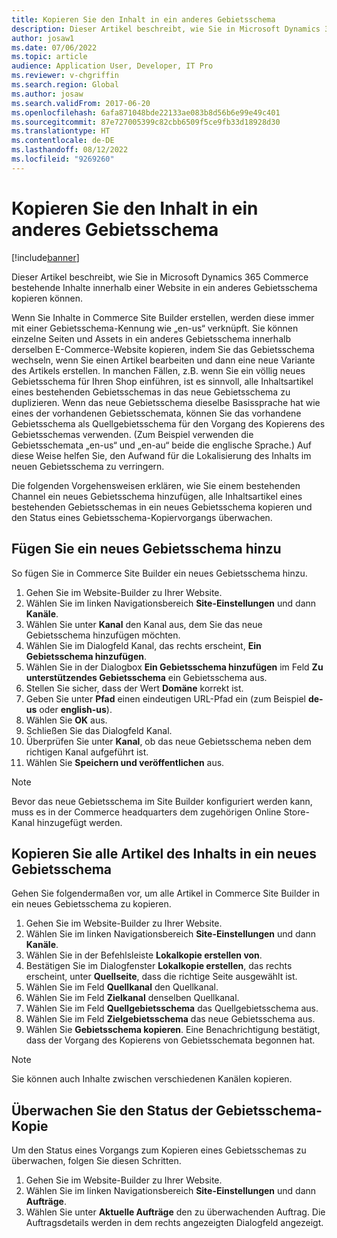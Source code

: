```yaml
---
title: Kopieren Sie den Inhalt in ein anderes Gebietsschema
description: Dieser Artikel beschreibt, wie Sie in Microsoft Dynamics 365 Commerce bestehende Inhalte innerhalb einer Website in ein anderes Gebietsschema kopieren können.
author: josaw1
ms.date: 07/06/2022
ms.topic: article
audience: Application User, Developer, IT Pro
ms.reviewer: v-chgriffin
ms.search.region: Global
ms.author: josaw
ms.search.validFrom: 2017-06-20
ms.openlocfilehash: 6afa871048bde22133ae083b8d56b6e99e49c401
ms.sourcegitcommit: 87e727005399c82cbb6509f5ce9fb33d18928d30
ms.translationtype: HT
ms.contentlocale: de-DE
ms.lasthandoff: 08/12/2022
ms.locfileid: "9269260"
---
```

# <a name="copy-content-to-another-locale"></a>Kopieren Sie den Inhalt in ein anderes Gebietsschema

[!include[banner](../includes/banner.md)]

Dieser Artikel beschreibt, wie Sie in Microsoft Dynamics 365 Commerce bestehende Inhalte innerhalb einer Website in ein anderes Gebietsschema kopieren können.

Wenn Sie Inhalte in Commerce Site Builder erstellen, werden diese immer mit einer Gebietsschema-Kennung wie „en-us“ verknüpft. Sie können einzelne Seiten und Assets in ein anderes Gebietsschema innerhalb derselben E-Commerce-Website kopieren, indem Sie das Gebietsschema wechseln, wenn Sie einen Artikel bearbeiten und dann eine neue Variante des Artikels erstellen. In manchen Fällen, z.B. wenn Sie ein völlig neues Gebietsschema für Ihren Shop einführen, ist es sinnvoll, alle Inhaltsartikel eines bestehenden Gebietsschemas in das neue Gebietsschema zu duplizieren. Wenn das neue Gebietsschema dieselbe Basissprache hat wie eines der vorhandenen Gebietsschemata, können Sie das vorhandene Gebietsschema als Quellgebietsschema für den Vorgang des Kopierens des Gebietsschemas verwenden. (Zum Beispiel verwenden die Gebietsschemata „en-us“ und „en-au“ beide die englische Sprache.) Auf diese Weise helfen Sie, den Aufwand für die Lokalisierung des Inhalts im neuen Gebietsschema zu verringern.

Die folgenden Vorgehensweisen erklären, wie Sie einem bestehenden Channel ein neues Gebietsschema hinzufügen, alle Inhaltsartikel eines bestehenden Gebietsschemas in ein neues Gebietsschema kopieren und den Status eines Gebietsschema-Kopiervorgangs überwachen.

## <a name="add-a-new-locale"></a>Fügen Sie ein neues Gebietsschema hinzu

So fügen Sie in Commerce Site Builder ein neues Gebietsschema hinzu.

1. Gehen Sie im Website-Builder zu Ihrer Website.
1. Wählen Sie im linken Navigationsbereich **Site-Einstellungen** und dann **Kanäle**.
1. Wählen Sie unter **Kanal** den Kanal aus, dem Sie das neue Gebietsschema hinzufügen möchten.
1. Wählen Sie im Dialogfeld Kanal, das rechts erscheint, **Ein Gebietsschema hinzufügen**.
1. Wählen Sie in der Dialogbox **Ein Gebietsschema hinzufügen** im Feld **Zu unterstützendes Gebietsschema** ein Gebietsschema aus.
1. Stellen Sie sicher, dass der Wert **Domäne** korrekt ist.
1. Geben Sie unter **Pfad** einen eindeutigen URL-Pfad ein (zum Beispiel **de-us** oder **english-us**).
1. Wählen Sie **OK** aus.
1. Schließen Sie das Dialogfeld Kanal.
1. Überprüfen Sie unter **Kanal**, ob das neue Gebietsschema neben dem richtigen Kanal aufgeführt ist.
1. Wählen Sie **Speichern und veröffentlichen** aus.

> [!NOTE]
> Bevor das neue Gebietsschema im Site Builder konfiguriert werden kann, muss es in der Commerce headquarters dem zugehörigen Online Store-Kanal hinzugefügt werden.

## <a name="copy-all-content-items-to-a-new-locale"></a>Kopieren Sie alle Artikel des Inhalts in ein neues Gebietsschema

Gehen Sie folgendermaßen vor, um alle Artikel in Commerce Site Builder in ein neues Gebietsschema zu kopieren.

1. Gehen Sie im Website-Builder zu Ihrer Website.
1. Wählen Sie im linken Navigationsbereich **Site-Einstellungen** und dann **Kanäle**.
1. Wählen Sie in der Befehlsleiste **Lokalkopie erstellen von**.
1. Bestätigen Sie im Dialogfenster **Lokalkopie erstellen**, das rechts erscheint, unter **Quellseite**, dass die richtige Seite ausgewählt ist.
1. Wählen Sie im Feld **Quellkanal** den Quellkanal.
1. Wählen Sie im Feld **Zielkanal** denselben Quellkanal.
1. Wählen Sie im Feld **Quellgebietsschema** das Quellgebietsschema aus.
1. Wählen Sie im Feld **Zielgebietsschema** das neue Gebietsschema aus.
1. Wählen Sie **Gebietsschema kopieren**. Eine Benachrichtigung bestätigt, dass der Vorgang des Kopierens von Gebietsschemata begonnen hat.

> [!NOTE]
> Sie können auch Inhalte zwischen verschiedenen Kanälen kopieren.

## <a name="monitor-the-status-of-the-locale-copy"></a>Überwachen Sie den Status der Gebietsschema-Kopie

Um den Status eines Vorgangs zum Kopieren eines Gebietsschemas zu überwachen, folgen Sie diesen Schritten.

1. Gehen Sie im Website-Builder zu Ihrer Website.
1. Wählen Sie im linken Navigationsbereich **Site-Einstellungen** und dann **Aufträge**.
1. Wählen Sie unter **Aktuelle Aufträge** den zu überwachenden Auftrag. Die Auftragsdetails werden in dem rechts angezeigten Dialogfeld angezeigt.
